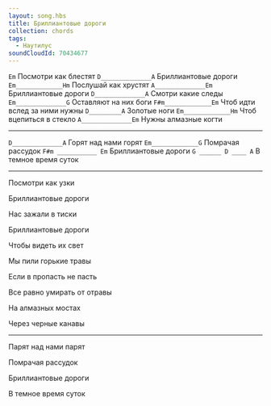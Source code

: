 ```yaml
---
layout: song.hbs
title: Бриллиантовые дороги
collection: chords
tags:
  - Наутилус
soundCloudId: 70434677
---
```


`Em`
Посмотри как блестят
`D______________A`
Бриллиантовые дороги
`Em_____________Hm`
Послушай как хрустят
`A______________Em`
Бриллиантовые дороги
`D______________A`
Смотри какие следы
`Em______________G`
Оставляют на них боги
`F#m_____________Em`
Чтоб идти вслед за ними нужны
`D_________A`
Золотые ноги
`Em_____________Hm`
Чтоб вцепиться в стекло
`A______________Em`
Нужны алмазные когти

---

`D______________A`
Горят над нами горят
`Em_____________G`
Помрачая рассудок
`F#m ___________ Em`
Бриллиантовые дороги
`G ______ D ____ A`
В темное время суток

---

Посмотри как узки

Бриллиантовые дороги

Нас зажали в тиски

Бриллиантовые дороги

Чтобы видеть их свет

Мы пили горькие травы

Если в пропасть не пасть

Все равно умирать от отравы

На алмазных мостах

Через черные канавы

---

Парят над нами парят

Помрачая рассудок

Бриллиантовые дороги

В темное время суток
